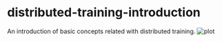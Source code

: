 # distributed-training-introduction
An introduction of basic concepts related with distributed training.
![plot](resources/preview.png)


